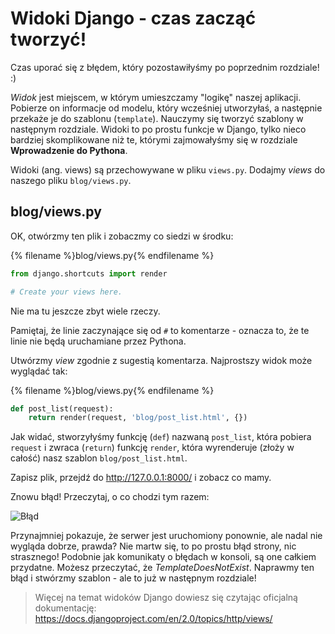# Widoki Django - czas zacząć tworzyć!

Czas uporać się z błędem, który pozostawiłyśmy po poprzednim rozdziale! :)

*Widok* jest miejscem, w którym umieszczamy "logikę" naszej aplikacji. Pobierze on informacje od modelu, który wcześniej utworzyłaś, a następnie przekaże je do szablonu (`template`). Nauczymy się tworzyć szablony w następnym rozdziale. Widoki to po prostu funkcje w Django, tylko nieco bardziej skomplikowane niż te, którymi zajmowałyśmy się w rozdziale **Wprowadzenie do Pythona**.

Widoki (ang. views) są przechowywane w pliku `views.py`. Dodajmy *views* do naszego pliku `blog/views.py`.

## blog/views.py

OK, otwórzmy ten plik i zobaczmy co siedzi w środku:

{% filename %}blog/views.py{% endfilename %}

```python
from django.shortcuts import render

# Create your views here.
```

Nie ma tu jeszcze zbyt wiele rzeczy.

Pamiętaj, że linie zaczynające się od `#` to komentarze - oznacza to, że te linie nie będą uruchamiane przez Pythona.

Utwórzmy *view* zgodnie z sugestią komentarza. Najprostszy widok może wyglądać tak:

{% filename %}blog/views.py{% endfilename %}

```python
def post_list(request):
    return render(request, 'blog/post_list.html', {})
```

Jak widać, stworzyłyśmy funkcję (`def`) nazwaną `post_list`, która pobiera `request` i zwraca (`return`) funkcję `render`, która wyrenderuje (złoży w całość) nasz szablon `blog/post_list.html`.

Zapisz plik, przejdź do http://127.0.0.1:8000/ i zobacz co mamy.

Znowu błąd! Przeczytaj, o co chodzi tym razem:

![Błąd](images/error.png)

Przynajmniej pokazuje, że serwer jest uruchomiony ponownie, ale nadal nie wygląda dobrze, prawda? Nie martw się, to po prostu błąd strony, nic strasznego! Podobnie jak komunikaty o błędach w konsoli, są one całkiem przydatne. Możesz przeczytać, że *TemplateDoesNotExist*. Naprawmy ten błąd i stwórzmy szablon - ale to już w następnym rozdziale!

> Więcej na temat widoków Django dowiesz się czytając oficjalną dokumentację: https://docs.djangoproject.com/en/2.0/topics/http/views/